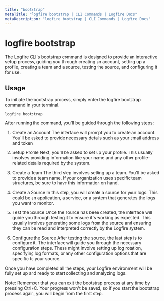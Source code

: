 ```yaml
---
title: "bootstrap"
metaTitle: "logfire bootstrap | CLI Commands | Logfire Docs"
metaDescription: "logfire bootstrap | CLI Commands | Logfire Docs"
---
```


# logfire bootstrap

The Logfire CLI's bootstrap command is designed to provide an interactive setup process, 
guiding you through creating an account, setting up a profile, 
creating a team and a source, testing the source, and configuring it for use.

## Usage
To initiate the bootstrap process, simply enter the logfire bootstrap command in your terminal.

```
logfire bootstrap
```

After running the command, you'll be guided through the following steps:

1. Create an Account
   The interface will prompt you to create an account. You'll be asked to provide necessary details such as your email address and token.

2. Setup Profile
   Next, you'll be asked to set up your profile. This usually involves providing information like your name and any other profile-related details required by the system.

3. Create a Team
   The third step involves setting up a team. You'll be asked to provide a team name. If your organization uses specific team structures, be sure to have this information on hand.

4. Create a Source
   In this step, you will create a source for your logs. This could be an application, a service, or a system that generates the logs you want to monitor.

5. Test the Source
   Once the source has been created, the interface will guide you through testing it to ensure it's working as expected. This usually involves generating some logs from the source and ensuring they can be read and interpreted correctly by the Logfire system.

6. Configure the Source
   After testing the source, the last step is to configure it. The interface will guide you through the necessary configuration steps. These might involve setting up log rotation, specifying log formats, or any other configuration options that are specific to your source.

Once you have completed all the steps, your Logfire environment will be fully set up and ready to start collecting and analyzing logs.

Note:
Remember that you can exit the bootstrap process at any time by pressing Ctrl+C. Your progress won't be saved, so if you start the bootstrap process again, you will begin from the first step.